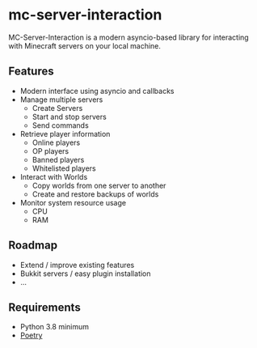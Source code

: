 # mc-server-interaction

MC-Server-Interaction is a modern asyncio-based library for interacting with Minecraft servers on your local machine.

## Features

- Modern interface using asyncio and callbacks
- Manage multiple servers
    - Create Servers
    - Start and stop servers
    - Send commands
- Retrieve player information
    - Online players
    - OP players
    - Banned players
    - Whitelisted players
- Interact with Worlds
    - Copy worlds from one server to another
    - Create and restore backups of worlds
- Monitor system resource usage
    - CPU
    - RAM

## Roadmap

- Extend / improve existing features
- Bukkit servers / easy plugin installation
- ...

## Requirements

- Python 3.8 minimum
- [Poetry](https://python-poetry.org/)
